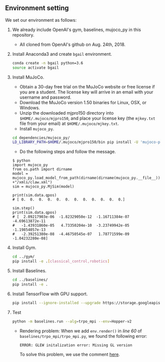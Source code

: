 ## Environment setting
We set our environment as follows:
1.  We already include OpenAI's gym, baselines, mujoco_py in this repository.
    - All cloned from OpenAI's github on Aug. 24th, 2018.
2.  Install Anaconda3 and create `bgail` environment.
    ```bash
    conda create -n bgail python=3.6
    source activate bgail
    ```
3.  Install MuJoCo.
    - Obtain a 30-day free trial on the MuJoCo website 
    or free license if you are a student.
    The license key will arrive in an email with your username
    and password.
    - Download the MuJoCo version 1.50 binaries for Linux, OSX, or Windows.
    - Unzip the downloaded mjpro150 directory into `$HOME/.mujoco/mjpro150`, 
    and place your license key (the `mjkey.txt` file from your email) at `$HOME/.mujoco/mjkey.txt`.
    - Install `mujoco_py`.
    ```bash
    cd dependencies/mujoco_py/
    LD_LIBRARY_PATH=$HOME/.mujoco/mjpro150/bin pip install -U 'mujoco-py<1.50.2,>=1.50.1'
    ```
    - Do the following steps and follow the message.
    ```
    $ python
    import mujoco_py
    from os.path import dirname
    model = mujoco_py.load_model_from_path(dirname(dirname(mujoco_py.__file__))  +"/xmls/claw.xml")
    sim = mujoco_py.MjSim(model)
    
    print(sim.data.qpos)
    # [ 0.  0.  0.  0.  0.  0.  0.  0.  0.  0.  0.  0.]
    
    sim.step()
    print(sim.data.qpos)
    # [  2.09217903e-06  -1.82329050e-12  -1.16711384e-07  -4.69613872e-11
    #   -1.43931860e-05   4.73350204e-10  -3.23749942e-05  -1.19854057e-13
    #   -2.39251380e-08  -4.46750545e-07   1.78771599e-09  -1.04232280e-08]
    ```

4. Install Gym.
    ```bash
    cd ../gym/
    pip install -e .[classical_control,robotics]
    ```

5. Install Baselines.
    ```bash
    cd ../baselines/
    pip install -e .
    ```
    
6. Install TensorFlow with GPU support.
    ```bash
    pip install --ignore-installed --upgrade https://storage.googleapis.com/tensorflow/linux/gpu/tensorflow_gpu-1.10.0-cp36-cp36m-linux_x86_64.whl
    ```
    
7. Test
    ```bash
    python -m baselines.run --alg=trpo_mpi --env=Hopper-v2
    ```
    -   Rendering problem: 
        When we add `env.render()` in *line 60* of `baselines/trpo_mpi/trpo_mpi.py`,
        we found the following error:
        ```
        ERROR: GLEW initalization error: Missing GL version
        ```
        To solve this problem, we use the comment [here](https://github.com/openai/mujoco-py/issues/44#issuecomment-399679237).
        

